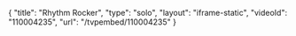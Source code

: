 {
    "title": "Rhythm Rocker",
    "type": "solo",
    "layout": "iframe-static",
    "videoId": "110004235",
    "url": "\/tvpembed\/110004235"
}